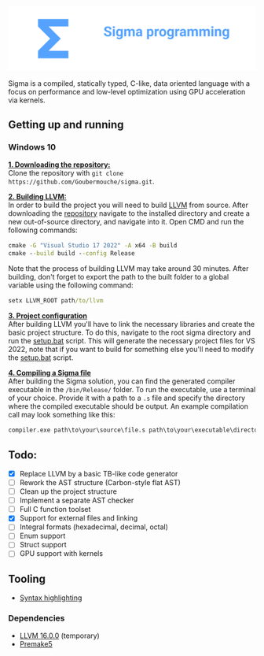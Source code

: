 <p align="center">
 <a href="https://github.com/Goubermouche/sigma">
    <img src="https://github.com/Goubermouche/sigma/blob/3993a0c5c84eeb64d01f3185c3a0b7aa7d470dec/images/banner2.png" alt="sigma logo">
   </a>
</p>
Sigma is a compiled, statically typed, C-like, data oriented language with a focus on performance and low-level optimization using GPU acceleration via kernels.  

## Getting up and running      

### Windows 10       

<ins>**1. Downloading the repository:**</ins>   
Clone the repository with `git clone https://github.com/Goubermouche/sigma.git`.

<ins>**2. Building LLVM:**</ins>   
In order to build the project you will need to build [LLVM](https://github.com/llvm/llvm-project/tree/release/16.x) from source. After downloading the [repository](https://github.com/llvm/llvm-project/tree/release/16.x) navigate to the installed directory and create a new out-of-source directory, and navigate into it. Open CMD and run the following commands: 
```cmd
cmake -G "Visual Studio 17 2022" -A x64 -B build
cmake --build build --config Release
```
Note that the process of building LLVM may take around 30 minutes. After building, don't forget to export the path to the built folder to a global variable using the following command:
```cmd
setx LLVM_ROOT path/to/llvm
```

<ins>**3. Project configuration**</ins>   
After building LLVM you'll have to link the necessary libraries and create the basic project structure. To do this, navigate to the root sigma directory and run the [setup.bat](https://github.com/Goubermouche/sigma/blob/1546a311f1e7280321ca556ac2f5c380e62bd97e/setup.bat) script. This will generate the necessary project files for VS 2022, note that if you want to build for something else you'll need to modify the [setup.bat](https://github.com/Goubermouche/sigma/blob/1546a311f1e7280321ca556ac2f5c380e62bd97e/setup.bat) script. 

<ins>**4. Compiling a Sigma file**</ins>   
After building the Sigma solution, you can find the generated compiler executable in the `/bin/Release/` folder. To run the executable, use a terminal of your choice. Provide it with a path to a `.s` file and specify the directory where the compiled executable should be output. An example compilation call may look something like this: 
```cmd
compiler.exe path\to\your\source\file.s path\to\your\executable\directory
```
## Todo: 
- [X] Replace LLVM by a basic TB-like code generator
- [ ] Rework the AST structure (Carbon-style flat AST)
- [ ] Clean up the project structure
- [ ] Implement a separate AST checker
- [ ] Full C function toolset
- [X] Support for external files and linking
- [ ] Integral formats (hexadecimal, decimal, octal)
- [ ] Enum support
- [ ] Struct support
- [ ] GPU support with kernels 
## Tooling
- [Syntax highlighting](https://github.com/Goubermouche/sigma-syntax-highlighter)

### Dependencies 
- [LLVM 16.0.0](https://github.com/llvm/llvm-project/tree/release/16.x) (temporary)
- [Premake5](https://github.com/premake/premake-core)
